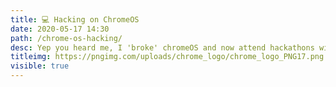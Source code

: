 ```yaml
---
title: 💻 Hacking on ChromeOS
date: 2020-05-17 14:30
path: /chrome-os-hacking/
desc: Yep you heard me, I 'broke' chromeOS and now attend hackathons with just a chromebook. A £180 chromebook can do just about anything you want. But you might have to be patient.
titleimg: https://pngimg.com/uploads/chrome_logo/chrome_logo_PNG17.png
visible: true
---
```

